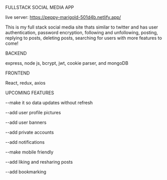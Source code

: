 FULLSTACK SOCIAL MEDIA APP

live server: https://peppy-marigold-501d4b.netlify.app/



This is my full stack social media site thats similar to twitter and has user authentication, password encryption, following and unfollowing, posting, replying to posts, deleting posts, searching for users with more features to come! 

BACKEND

express, node js, bcrypt, jwt,  cookie parser, and mongoDB 

FRONTEND

React, redux, axios 

UPCOMING FEATURES

--make it so data updates without refresh

--add user profile pictures 

--add user banners

--add private accounts

--add notifications 

--make mobile friendly

--add liking and resharing posts

--add bookmarking

